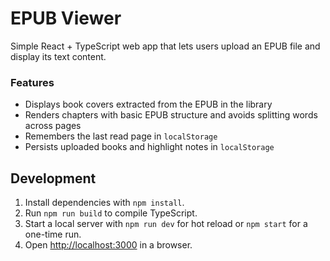 # EPUB Viewer

Simple React + TypeScript web app that lets users upload an EPUB file and display its text content.

### Features

- Displays book covers extracted from the EPUB in the library
- Renders chapters with basic EPUB structure and avoids splitting words across pages
- Remembers the last read page in `localStorage`
- Persists uploaded books and highlight notes in `localStorage`

## Development

1. Install dependencies with `npm install`.
2. Run `npm run build` to compile TypeScript.
3. Start a local server with `npm run dev` for hot reload or `npm start` for a one-time run.
4. Open [http://localhost:3000](http://localhost:3000) in a browser.
